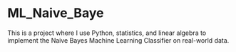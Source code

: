 # ML_Naive_Baye
This is a project where I use Python, statistics, and linear algebra to implement the Naive Bayes Machine Learning Classifier on real-world data.
